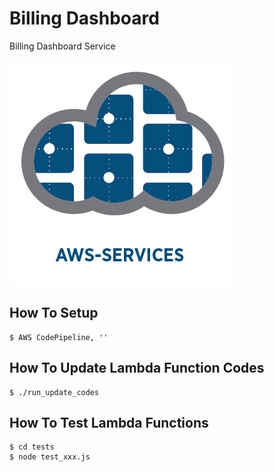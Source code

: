 
# Billing Dashboard

Billing Dashboard Service

![aws-services][aws-services-image]

## How To Setup

    $ AWS CodePipeline, ''


## How To Update Lambda Function Codes

    $ ./run_update_codes


## How To Test Lambda Functions

    $ cd tests
    $ node test_xxx.js

[aws-services-image]: ./docs/images/logo.png?raw=true
